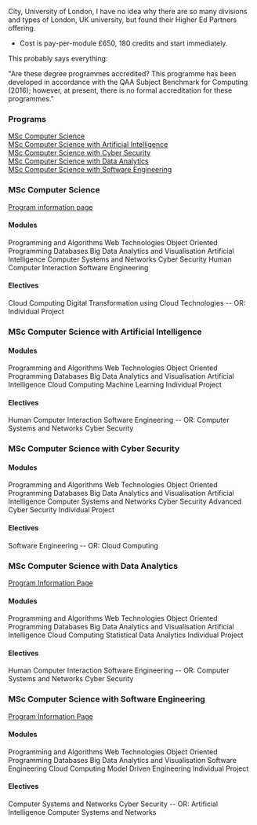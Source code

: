 City, University of London, I have no idea why there are so many divisions and types of London, UK university, but found their Higher Ed Partners offering.

- Cost is pay-per-module £650, 180 credits and start immediately.

This probably says everything:

"Are these degree programmes accredited?
This programme has been developed in accordance with the QAA Subject Benchmark for Computing (2016); however, at present, there is no formal accreditation for these programmes."

### Programs
[MSc Computer Science](https://technology.online.city.ac.uk/msc-computer-science/)  
[MSc Computer Science with Artificial Intelligence](https://technology.online.city.ac.uk/msc-computer-science-with-artificial-intelligence/)  
[MSc Computer Science with Cyber Security](https://technology.online.city.ac.uk/msc-computer-science-with-cyber-security/)  
[MSc Computer Science with Data Analytics](https://technology.online.city.ac.uk/msc-computer-science-with-data-analytics/)  
[MSc Computer Science with Software Engineering](https://technology.online.city.ac.uk/msc-computer-science-with-software-engineering/)

### MSc Computer Science
[Program information page](https://technology.online.city.ac.uk/msc-computer-science/)
#### Modules
Programming and Algorithms
Web Technologies
Object Oriented Programming
Databases
Big Data Analytics and Visualisation
Artificial Intelligence
Computer Systems and Networks
Cyber Security
Human Computer Interaction
Software Engineering
#### Electives
Cloud Computing
Digital Transformation using Cloud Technologies
-- OR:
Individual Project

### MSc Computer Science with Artificial Intelligence

#### Modules
Programming and Algorithms
Web Technologies
Object Oriented Programming
Databases
Big Data Analytics and Visualisation
Artificial Intelligence
Cloud Computing
Machine Learning
Individual Project
#### Electives
Human Computer Interaction
Software Engineering
-- OR:
Computer Systems and Networks
Cyber Security

### MSc Computer Science with Cyber Security

#### Modules
Programming and Algorithms
Web Technologies
Object Oriented Programming
Databases
Big Data Analytics and Visualisation
Artificial Intelligence
Computer Systems and Networks
Cyber Security
Advanced Cyber Security
Individual Project
#### Electives
Software Engineering
-- OR:
Cloud Computing

### MSc Computer Science with Data Analytics

[Program Information Page](https://technology.online.city.ac.uk/msc-computer-science-with-data-analytics/)
#### Modules
Programming and Algorithms
Web Technologies
Object Oriented Programming
Databases
Big Data Analytics and Visualisation
Artificial Intelligence
Cloud Computing
Statistical Data Analytics
Individual Project
#### Electives
Human Computer Interaction
Software Engineering
-- OR:
Computer Systems and Networks
Cyber Security

### MSc Computer Science with Software Engineering
[Program Information Page](https://technology.online.city.ac.uk/msc-computer-science-with-software-engineering/)
#### Modules
Programming and Algorithms
Web Technologies
Object Oriented Programming
Databases
Big Data Analytics and Visualisation
Software Engineering
Cloud Computing
Model Driven Engineering
Individual Project
#### Electives
Computer Systems and Networks
Cyber Security
-- OR:
Artificial Intelligence
Computer Systems and Networks